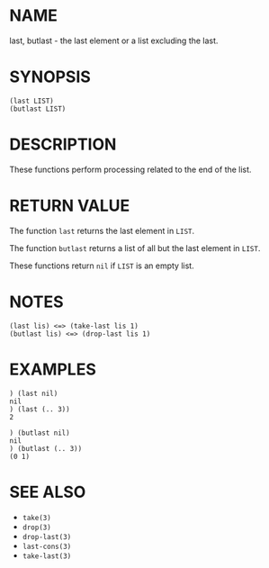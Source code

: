 # NAME
last, butlast - the last element or a list excluding the last.

# SYNOPSIS

    (last LIST)
    (butlast LIST)

# DESCRIPTION
These functions perform processing related to the end of the list.

# RETURN VALUE
The function `last` returns the last element in `LIST`.

The function `butlast` returns a list of all but the last element in `LIST`.

These functions return `nil` if `LIST` is an empty list.

# NOTES

    (last lis) <=> (take-last lis 1)
    (butlast lis) <=> (drop-last lis 1)

# EXAMPLES

    ) (last nil)
    nil
    ) (last (.. 3))
    2

    ) (butlast nil)
    nil
    ) (butlast (.. 3))
    (0 1)

# SEE ALSO
- `take(3)`
- `drop(3)`
- `drop-last(3)`
- `last-cons(3)`
- `take-last(3)`
